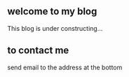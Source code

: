 ## welcome to my blog
This blog is under constructing...

## to contact me
send email to the address at the bottom
